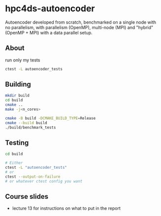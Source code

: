 # hpc4ds-autoencoder

Autoencoder developed from scratch, benchmarked on a single node with no parallelism, with parallelism (OpenMP), multi-node (MPI) and "hybrid" (OpenMP + MPI) with a data parallel setup.

## About

run only my tests

```bash
ctest -L autoencoder_tests
```

<!-- TODO: or with prefix: `autoencoder_`:
```bash
ctest -R "^autoencoder_"
``` -->

## Building

```bash
mkdir build
cd build
cmake ..
make -j<n_cores>
```

```bash
cmake -B build -DCMAKE_BUILD_TYPE=Release
cmake --build build
./build/benchmark_tests
```

## Testing
```bash
cd build

# Either
ctest -L "autoencoder_tests"
# or
ctest --output-on-failure
# or whatever ctest config you want
```



## Course slides
- lecture 13 for instructions on what to put in the report
